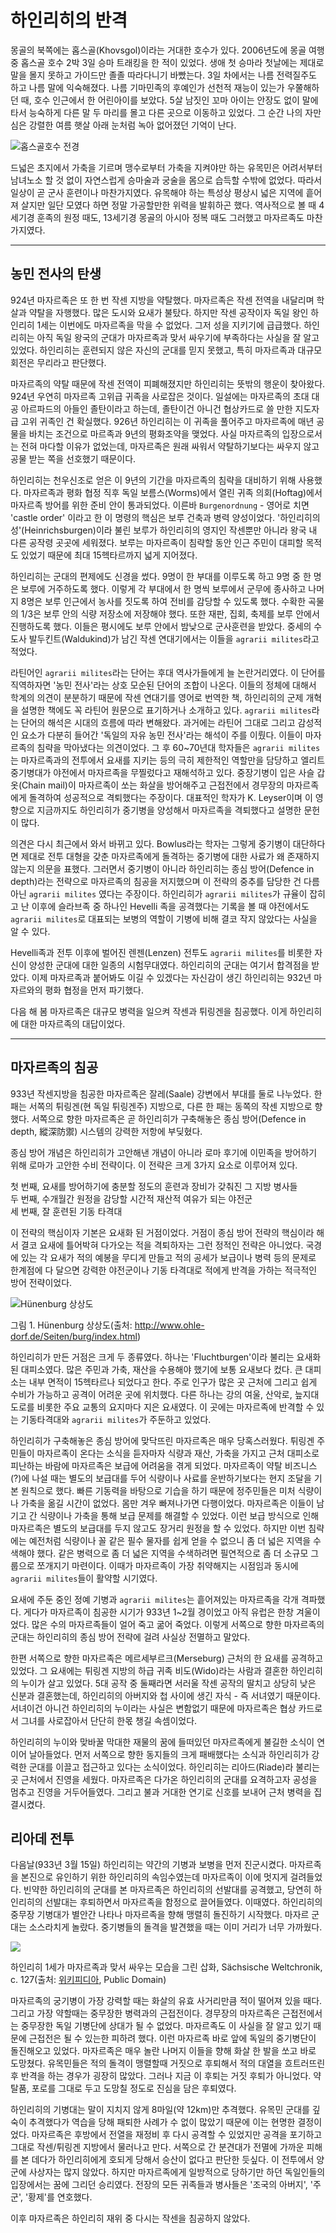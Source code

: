 # 하인리히의 반격

몽골의 북쪽에는 홉스골(Khovsgol)이라는 거대한 호수가 있다. 2006년도에 몽골 여행 중 홉스골 호수 2박 3일 승마 트래킹을 한 적이 있었다. 생애 첫 승마라 첫날에는 제대로 말을 몰지 못하고 가이드만 졸졸 따라다니기 바빴는다. 3일 차에서는 나름 전력질주도 하고 나름 말에 익숙해졌다. 나름 기마민족의 후예인가 선천적 재능이 있는가 우쭐해하던 때, 호수 인근에서 한 어린아이를 보았다. 5살 남짓인 꼬마 아이는 안장도 없이 말에 타서 능숙하게 다른 말 두 마리를 몰고 다른 곳으로 이동하고 있었다. 그 순간 나의 자만심은 강렬한 여름 햇살 아래 눈처럼 녹아 없어졌던 기억이 난다.

![홉스골호수 전경](./prelude4_1.jpg)

드넓은 초지에서 가축을 기르며 맹수로부터 가축을 지켜야만 하는 유목민은 어려서부터 남녀노소 할 것 없이 자연스럽게 승마술과 궁술을 몸으로 습득할 수밖에 없었다. 따라서 일상이 곧 군사 훈련이나 마찬가지였다. 유목해야 하는 특성상 평상시 넓은 지역에 흩어져 살지만 일단 모였다 하면 정말 가공할만한 위력을 발휘하곤 했다. 역사적으로 볼 때 4세기경 훈족의 원정 때도, 13세기경 몽골의 아시아 정복 때도 그러했고 마자르족도 마찬가지였다.

---

## 농민 전사의 탄생

924년 마자르족은 또 한 번 작센 지방을 약탈했다. 마자르족은 작센 전역을 내달리며 학살과 약탈을 자행했다. 많은 도시와 요새가 불탔다. 하지만 작센 공작이자 독일 왕인 하인리히 1세는 이번에도 마자르족을 막을 수 없었다. 그저 성을 지키기에 급급했다. 하인리히는 아직 독일 왕국의 군대가 마자르족과 맞서 싸우기에 부족하다는 사실을 잘 알고 있었다. 하인리히는 훈련되지 않은 자신의 군대를 믿지 못했고, 특히 마자르족과 대규모 회전은 무리라고 판단했다.

마자르족의 약탈 때문에 작센 전역이 피폐해졌지만 하인리히는 뜻밖의 행운이 찾아왔다. 924년 우연히 마자르족 고위급 귀족을 사로잡은 것이다. 일설에는 마자르족의 초대 대공 아르파드의 아들인 졸탄이라고 하는데, 졸탄이건 아니건 협상카드로 쓸 만한 지도자급 고위 귀족인 건 확실했다. 926년 하인리히는 이 귀족을 풀어주고 마자르족에 매년 공물을 바치는 조건으로 마르족과 9년의 평화조약을 맺었다. 사실 마자르족의 입장으로서는 전혀 마다할 이유가 없었는데, 마자르족은 원래 싸워서 약탈하기보다는 싸우지 않고 공물 받는 쪽을 선호했기 때문이다.

<script async src="https://pagead2.googlesyndication.com/pagead/js/adsbygoogle.js"></script>

<ins class="adsbygoogle"
     style="display:block; text-align:center;"
     data-ad-layout="in-article"
     data-ad-format="fluid"
     data-ad-client="ca-pub-3240698473669508"
     data-ad-slot="6008361880"></ins>

<script>
     (adsbygoogle = window.adsbygoogle || []).push({});
</script>

하인리히는 천우신조로 얻은 이 9년의 기간을 마자르족의 침략을 대비하기 위해 사용했다. 마자르족과 평화 협정 직후 독일 보름스(Worms)에서 열린 귀족 의회(Hoftag)에서 마자르족 방어를 위한 준비 안이 통과되었다. 이른바 `Burgenordnung` - 영어로 치면 'castle order' 이라고 한 이 명령의 핵심은 보루 건축과 병력 양성이었다. '하인리히의 성'(Heinrichsburgen)이라 불린 보루가 하인리히의 영지인 작센뿐만 아니라 왕국 내 다른 공작령 곳곳에 세워졌다. 보루는 마자르족이 침략할 동안 인근 주민이 대피할 목적도 있었기 때문에 최대 15헥타르까지 넓게 지어졌다.

하인리히는 군대의 편제에도 신경을 썼다. 9명이 한 부대를 이루도록 하고 9명 중 한 명은 보루에 거주하도록 했다. 이렇게 각 부대에서 한 명씩 보루에서 군무에 종사하고 나머지 8명은 보루 인근에서 농사를 짓도록 하여 전비를 감당할 수 있도록 했다. 수확한 곡물의 1/3은 보루 안의 식량 저장소에 저장해야 했다. 또한 재판, 집회, 축제를 보루 안에서 진행하도록 했다. 이들은 평시에도 보루 안에서 밤낮으로 군사훈련을 받았다. 중세의 수도사 발두킨트(Waldukind)가 남긴 작센 연대기에서는 이들을 `agrarii milites`라고 적었다.

라틴어인 `agrarii milites`라는 단어는 후대 역사가들에게 늘 논란거리였다. 이 단어를 직역하자면 '농민 전사'라는 상호 모순된 단어의 조합이 나온다. 이들의 정체에 대해서 학계의 의견이 분분하기 때문에 작센 연대기를 영어로 번역한 책, 하인리히의 군제 개혁을 설명한 책에도 꼭 라틴어 원문으로 표기하거나 소개하고 있다. `agrarii milites`라는 단어의 해석은 시대의 흐름에 따라 변해왔다. 과거에는 라틴어 그대로 그리고 감성적인 요소가 다분히 들어간 '독일의 자유 농민 전사'라는 해석이 주를 이뤘다. 이들이 마자르족의 침략을 막아냈다는 의견이었다. 그 후 60~70년대 학자들은 `agrarii milites`는 마자르족과의 전투에서 요새를 지키는 등의 극히 제한적인 역할만을 담당하고 엘리트 중기병대가 야전에서 마자르족을 무찔렀다고 재해석하고 있다. 중장기병이 입은 사슬 갑옷(Chain mail)이 마자르족이 쏘는 화살을 방어해주고 근접전에서 경무장의 마자르족에게 돌격하여 성공적으로 격퇴했다는 주장이다. 대표적인 학자가 K. Leyser이며 이 영향으로 지금까지도 하인리히가 중기병을 양성해서 마자르족을 격퇴했다고 설명한 문헌이 많다.

의견은 다시 최근에서 와서 바뀌고 있다. Bowlus라는 학자는 그렇게 중기병이 대단하다면 제대로 전투 대형을 갖춘 마자르족에게 돌격하는 중기병에 대한 사료가 왜 존재하지 않는지 의문을 표했다. 그러면서 중기병이 아니라 하인리히는 종심 방어(Defence in depth)라는 전략으로 마자르족의 침공을 저지했으며 이 전략의 중추를 담당한 건 다름 아닌 `agrarii milites` 였다는 주장이다. 하인리히가 `agrarii milites`가 규율이 잡히고 난 이후에 슬라브족 중 하나인 Hevelli 족을 공격했다는 기록을 볼 때 야전에서도 `agrarii milites`로 대표되는 보병의 역할이 기병에 비해 결코 작지 않았다는 사실을 알 수 있다.

Hevelli족과 전투 이후에 벌어진 렌젠(Lenzen) 전투도 `agrarii milites`를 비롯한 자신이 양성한 군대에 대한 일종의 시험무대였다. 하인리히의 군대는 여기서 합격점을 받았다. 이제 마자르족과 붙어봐도 이길 수 있겠다는 자신감이 생긴 하인리히는 932년 마자르와의 평화 협정을 먼저 파기했다.

다음 해 봄 마자르족은 대규모 병력을 일으켜 작센과 튀링겐을 침공했다. 이게 하인리히에 대한 마자르족의 대답이었다.

---

## 마자르족의 침공

933년 작센지방을 침공한 마자르족은 잘레(Saale) 강변에서 부대를 둘로 나누었다. 한 패는 서쪽의 튀링겐(현 독일 튀링겐주) 지방으로, 다른 한 패는 동쪽의 작센 지방으로 향했다. 서쪽으로 향한 마자르족은 곧 하인리히가 구축해놓은 종심 방어(Defence in depth, 縱深防禦) 시스템의 강력한 저항에 부딪혔다.

종심 방어 개념은 하인리히가 고안해낸 개념이 아니라 로마 후기에 이민족을 방어하기 위해 로마가 고안한 수비 전략이다. 이 전략은 크게 3가지 요소로 이루어져 있다.

첫 번째, 요새를 방어하기에 충분할 정도의 훈련과 장비가 갖춰진 그 지방 병사들  
두 번째, 수개월간 원정을 감당할 시간적 재산적 여유가 되는 야전군  
세 번째, 잘 훈련된 기동 타격대

이 전략의 핵심이자 기본은 요새화 된 거점이었다. 거점이 종심 방어 전략의 핵심이라 해서 결코 요새에 틀어박혀 다가오는 적을 격퇴하자는 그런 정적인 전략은 아니었다. 국경에 있는 각 요새가 적의 예봉을 무디게 만들고 적의 공세가 보급이나 병력 등의 문제로 한계점에 다 달으면 강력한 야전군이나 기동 타격대로 적에게 반격을 가하는 적극적인 방어 전략이었다.

![Hünenburg 상상도](./prelude4_2.jpg)

그림 1. Hünenburg 상상도(출처: http://www.ohle-dorf.de/Seiten/burg/index.html)

하인리히가 만든 거점은 크게 두 종류였다. 하나는 'Fluchtburgen'이라 불리는 요새화 된 대피소였다. 많은 주민과 가축, 재산을 수용해야 했기에 보통 요새보다 컸다. 큰 대피소는 내부 면적이 15헥타르나 되었다고 한다. 주로 인구가 많은 곳 근처에 그리고 쉽게 수비가 가능하고 공격이 어려운 곳에 위치했다. 다른 하나는 강의 여울, 산악로, 늪지대 도로를 비롯한 주요 교통의 요지마다 지은 요새였다. 이 곳에는 마자르족에 반격할 수 있는 기동타격대와 `agrarii milites`가 주둔하고 있었다.

하인리히가 구축해놓은 종심 방어에 맞닥뜨린 마자르족은 매우 당혹스러웠다. 튀링겐 주민들이 마자르족이 온다는 소식을 듣자마자 식량과 재산, 가축을 가지고 근처 대피소로 피난하는 바람에 마자르족은 보급에 어려움을 겪게 되었다. 마자르족이 약탈 비즈니스(?)에 나설 때는 별도의 보급대를 두어 식량이나 사료를 운반하기보다는 현지 조달을 기본 원칙으로 했다. 빠른 기동력을 바탕으로 기습을 하기 때문에 정주민들은 미처 식량이나 가축을 옮길 시간이 없었다. 몸만 겨우 빠져나가면 다행이었다. 마자르족은 이들이 남기고 간 식량이나 가축을 통해 보급 문제를 해결할 수 있었다. 이런 보급 방식으로 인해 마자르족은 별도의 보급대를 두지 않고도 장거리 원정을 할 수 있었다. 하지만 이번 침략에는 예전처럼 식량이나 꼴 같은 필수 물자를 쉽게 얻을 수 없으니 좀 더 넓은 지역을 수색해야 했다. 같은 병력으로 좀 더 넓은 지역을 수색하려면 필연적으로 좀 더 소규모 그룹으로 쪼개지기 마련이다. 이때가 마자르족이 가장 취약해지는 시점임과 동시에 `agrarii milites`들이 활약할 시기였다.

<script async src="https://pagead2.googlesyndication.com/pagead/js/adsbygoogle.js"></script>

<ins class="adsbygoogle"
     style="display:block; text-align:center;"
     data-ad-layout="in-article"
     data-ad-format="fluid"
     data-ad-client="ca-pub-3240698473669508"
     data-ad-slot="6008361880"></ins>

<script>
     (adsbygoogle = window.adsbygoogle || []).push({});
</script>

요새에 주둔 중인 정예 기병과 `agrarii milites`는 흩어져있는 마자르족을 각개 격파했다. 게다가 마자르족이 침공한 시기가 933년 1~2월 경이었고 아직 유럽은 한창 겨울이었다. 많은 수의 마자르족들이 얼어 죽고 굶어 죽었다. 이렇게 서쪽으로 향한 마자르족의 군대는 하인리히의 종심 방어 전략에 걸려 사실상 전멸하고 말았다.

한편 서쪽으로 향한 마자르족은 메르세부르크(Merseburg) 근처의 한 요새를 공격하고 있었다. 그 요새에는 튀링겐 지방의 하급 귀족 비도(Wido)라는 사람과 결혼한 하인리히의 누이가 살고 있었다. 5대 공작 중 둘째라면 서러울 작센 공작의 딸치고 상당히 낮은 신분과 결혼했는데, 하인리히의 아버지와 첩 사이에 생긴 자식 - 즉 서녀였기 때문이다. 서녀이건 아니건 하인리히의 누이라는 사실은 변함없기 때문에 마자르족은 협상 카드로서 그녀를 사로잡아서 단단히 한몫 챙길 속셈이었다.

하인리히의 누이와 맞바꿀 막대한 재물의 꿈에 들떠있던 마자르족에게 불길한 소식이 연이어 날아들었다. 먼저 서쪽으로 향한 동지들의 크게 패배했다는 소식과 하인리히가 강력한 군대를 이끌고 접근하고 있다는 소식이었다. 하인리히는 리아드(Riade)라 불리는 곳 근처에서 진영을 세웠다. 마자르족은 다가온 하인리히의 군대를 요격하고자 공성을 멈추고 진영을 거두어들였다. 그리고 불과 거대한 연기로 신호를 보내어 근처 병력을 집결시켰다.

## 리아데 전투

다음날(933년 3월 15일) 하인리히는 약간의 기병과 보병을 먼저 진군시켰다. 마자르족을 본진으로 유인하기 위한 하인리히의 속임수였는데 마자르족이 이에 멋지게 걸려들었다. 빈약한 하인리히의 군대를 본 마자르족은 하인리히의 선발대를 공격했고, 당연히 하인리히의 선발대는 후퇴하면서 마자르족을 함정으로 끌어들였다. 이때였다. 하인리히의 중무장 기병대가 별안간 나타나 마자르족을 향해 맹렬히 돌진하기 시작했다. 마자르 군대는 소스라치게 놀랐다. 중기병들의 돌격을 발견했을 때는 이미 거리가 너무 가까웠다.

![](https://upload.wikimedia.org/wikipedia/commons/0/08/Heinrich_I._k%C3%A4mpft_gegen_die_Ungarn.jpg)

하인리히 1세가 마자르족과 맞서 싸우는 모습을 그린 삽화, Sächsische Weltchronik, c. 127(출처: [위키피디아](https://commons.wikimedia.org/wiki/File:Heinrich_I._k%C3%A4mpft_gegen_die_Ungarn.jpg), Public Domain)

마자르족의 궁기병이 가장 강력할 때는 화살의 유효 사거리만큼 적이 떨어져 있을 때다. 그리고 가장 약할때는 중무장한 병력과의 근접전이다. 경무장의 마자르족은 근접전에서는 중무장한 독일 기병단에 상대가 될 수 없었다. 마자르족도 이 사실을 잘 알고 있기 때문에 근접전은 될 수 있는한 피하려 했다. 이런 마자르족 바로 앞에 독일의 중기병단이 돌진해오고 있었다. 마자르족은 매우 놀란 나머지 이들을 향해 화살 한 발을 쏘고 바로 도망쳤다. 유목민들은 적의 돌격이 맹렬할때 거짓으로 후퇴해서 적의 대열을 흐트러뜨린 후 반격을 하는 경우가 굉장히 많았다. 그러나 지금 이 후퇴는 거짓 후퇴가 아니었다. 약탈품, 포로를 그대로 두고 도망칠 정도로 진심을 담은 후퇴였다.

하인리히의 기병대는 말이 지치지 않게 8마일(약 12km)만 추격했다. 유목민 군대를 깊숙이 추격했다가 역습을 당해 패퇴한 사례가 수 없이 많았기 때문에 이는 현명한 결정이었다. 마자르족은 후방에서 전열을 재정비 후 다시 공격할 수 있었지만 공격을 포기하고 그대로 작센/튀링겐 지방에서 물러나고 만다. 서쪽으로 간 분견대가 전멸에 가까운 피해를 본 데다가 하인리히에게 호되게 당해서 승산이 없다고 판단한 듯싶다. 이 전투에서 양군에 사상자는 많지 않았다. 하지만 마자르족에게 일방적으로 당하기만 하던 독일인들의 입장에서는 꿈에 그리던 승리였다. 전장의 모든 귀족들과 병사들은 '조국의 아버지', '주군', '황제'를 연호했다.

이후 마자르족은 하인리히 재위 중 다시는 작센을 침공하지 않았다.
